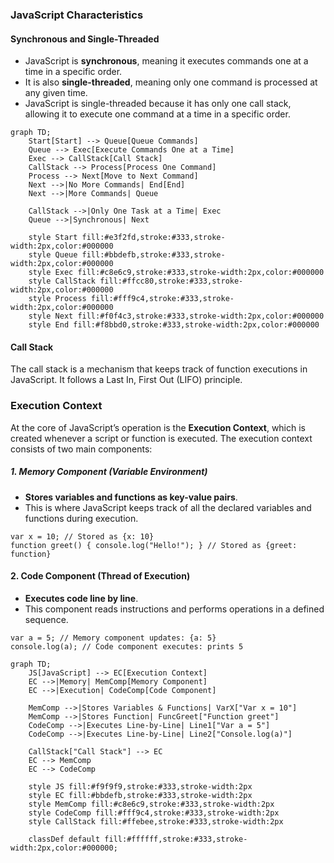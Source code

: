 ### **JavaScript Characteristics**

#### **Synchronous and Single-Threaded**

- JavaScript is **synchronous**, meaning it executes commands one at a time in a specific order.
- It is also **single-threaded**, meaning only one command is processed at any given time.
- JavaScript is single-threaded because it has only one call stack, allowing it to execute one command at a time in a specific order.
```mermaid
graph TD;
    Start[Start] --> Queue[Queue Commands]
    Queue --> Exec[Execute Commands One at a Time]
    Exec --> CallStack[Call Stack]
    CallStack --> Process[Process One Command]
    Process --> Next[Move to Next Command]
    Next -->|No More Commands| End[End]
    Next -->|More Commands| Queue
    
    CallStack -->|Only One Task at a Time| Exec
    Queue -->|Synchronous| Next
    
    style Start fill:#e3f2fd,stroke:#333,stroke-width:2px,color:#000000
    style Queue fill:#bbdefb,stroke:#333,stroke-width:2px,color:#000000
    style Exec fill:#c8e6c9,stroke:#333,stroke-width:2px,color:#000000
    style CallStack fill:#ffcc80,stroke:#333,stroke-width:2px,color:#000000
    style Process fill:#fff9c4,stroke:#333,stroke-width:2px,color:#000000
    style Next fill:#f0f4c3,stroke:#333,stroke-width:2px,color:#000000
    style End fill:#f8bbd0,stroke:#333,stroke-width:2px,color:#000000

```

#### **Call Stack**

The call stack is a mechanism that keeps track of function executions in JavaScript. It follows a Last In, First Out (LIFO) principle.
### **Execution Context**

At the core of JavaScript’s operation is the **Execution Context**, which is created whenever a script or function is executed. The execution context consists of two main components:

##### **1. Memory Component (Variable Environment)**

- **Stores variables and functions as key-value pairs**.
- This is where JavaScript keeps track of all the declared variables and functions during execution.

```
var x = 10; // Stored as {x: 10}
function greet() { console.log("Hello!"); } // Stored as {greet: function}
```
#### **2. Code Component (Thread of Execution)**

- **Executes code line by line**.
- This component reads instructions and performs operations in a defined sequence.

```
var a = 5; // Memory component updates: {a: 5}
console.log(a); // Code component executes: prints 5
```

```mermaid
graph TD;
    JS[JavaScript] --> EC[Execution Context]
    EC -->|Memory| MemComp[Memory Component]
    EC -->|Execution| CodeComp[Code Component]

    MemComp -->|Stores Variables & Functions| VarX["Var x = 10"]
    MemComp -->|Stores Function| FuncGreet["Function greet"]
    CodeComp -->|Executes Line-by-Line| Line1["Var a = 5"]
    CodeComp -->|Executes Line-by-Line| Line2["Console.log(a)"]

    CallStack["Call Stack"] --> EC
    EC --> MemComp
    EC --> CodeComp

    style JS fill:#f9f9f9,stroke:#333,stroke-width:2px
    style EC fill:#bbdefb,stroke:#333,stroke-width:2px
    style MemComp fill:#c8e6c9,stroke:#333,stroke-width:2px
    style CodeComp fill:#fff9c4,stroke:#333,stroke-width:2px
    style CallStack fill:#ffebee,stroke:#333,stroke-width:2px

    classDef default fill:#ffffff,stroke:#333,stroke-width:2px,color:#000000;

```



